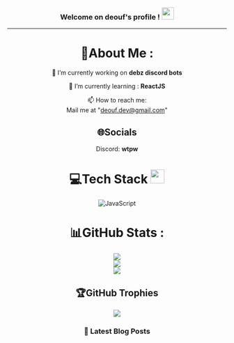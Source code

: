 <h3 align="center">
Welcome on deouf's profile !
  <img src="https://media.giphy.com/media/hvRJCLFzcasrR4ia7z/giphy.gif" width="28">
</h3>
<p align="center">
  <a href="http://github.com/deouf-dev"></a>
</p>

---
<div align="center">
  
# 💫About Me :
🔭 I’m currently working on __debz discord bots__
  
🌱 I’m currently learning : __ReactJS__

  📫 How to reach me:  
  Mail me at "deouf.dev@gmail.com"


## 🌐Socials
Discord: __wtpw__

# 💻Tech Stack <img src = "https://media2.giphy.com/media/QssGEmpkyEOhBCb7e1/giphy.gif?cid=ecf05e47a0n3gi1bfqntqmob8g9aid1oyj2wr3ds3mg700bl&rid=giphy.gif" width = 32px> 
![JavaScript](https://img.shields.io/badge/javascript-%23323330.svg?style=for-the-badge&logo=javascript&logoColor=%23F7DF1E) 
# 📊GitHub Stats :
![](https://github-readme-stats.vercel.app/api?username=deouf-dev&theme=radical&hide_border=false&include_all_commits=false&count_private=false)<br/>
![](https://github-readme-streak-stats.herokuapp.com/?user=deouf-dev&theme=radical&hide_border=false)<br/>
![](https://github-readme-stats.vercel.app/api/top-langs/?username=deouf-dev&theme=radical&hide_border=false&include_all_commits=false&count_private=false&layout=compact)

## 🏆GitHub Trophies
![](https://github-profile-trophy.vercel.app/?username=deouf-dev&theme=discord&no-frame=false&no-bg=false&margin-w=4)

### 📕 Latest Blog Posts
